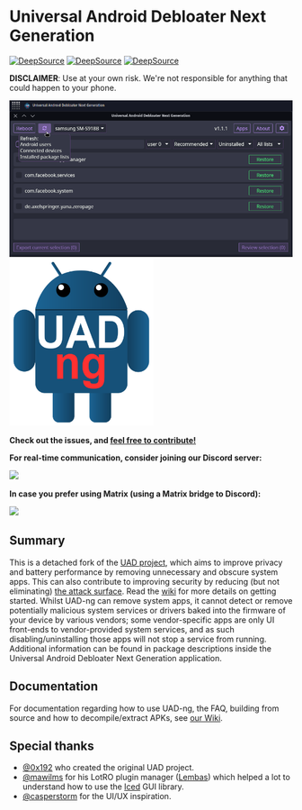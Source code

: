 # Universal Android Debloater Next Generation

[![DeepSource](https://app.deepsource.com/gh/Universal-Debloater-Alliance/universal-android-debloater-next-generation.svg/?label=active+issues&show_trend=true&token=LcP1kzmhgcIk06HCJz8LUf7i)](https://app.deepsource.com/gh/Universal-Debloater-Alliance/universal-android-debloater-next-generation/)
[![DeepSource](https://app.deepsource.com/gh/Universal-Debloater-Alliance/universal-android-debloater-next-generation.svg/?label=resolved+issues&show_trend=true&token=LcP1kzmhgcIk06HCJz8LUf7i)](https://app.deepsource.com/gh/Universal-Debloater-Alliance/universal-android-debloater-next-generation/)
[![DeepSource](https://app.deepsource.com/gh/Universal-Debloater-Alliance/universal-android-debloater-next-generation.svg/?label=code+coverage&show_trend=true&token=LcP1kzmhgcIk06HCJz8LUf7i)](https://app.deepsource.com/gh/Universal-Debloater-Alliance/universal-android-debloater-next-generation/)


**DISCLAIMER**: Use at your own risk. We're not responsible for anything that
could happen to your phone.

<img src="/resources/screenshots/v1.1.1.png" width="850" alt="uad_screenshot">

<img src="/resources/assets/uad-ng.svg" width="256" alt="uad_fork_logo">

**Check out the issues, and [feel free to contribute!](https://github.com/Universal-Debloater-Alliance/universal-android-debloater-next-generation/wiki/How-to-contribute)**

**For real-time communication, consider joining our Discord server:**

[![](https://dcbadge.vercel.app/api/server/YHujHzA57a)](https://discord.gg/YHujHzA57a)

**In case you prefer using Matrix (using a Matrix bridge to Discord):**

[<img src="https://matrix.org/images/matrix-logo.svg">](https://matrix.to/#/#uad-ng:matrix.org)


## Summary

This is a detached fork of the [UAD project](https://github.com/0x192/universal-android-debloater), which aims to improve privacy and battery performance by removing unnecessary and obscure system apps.
This can also contribute to improving security by reducing (but not eliminating) [the attack surface](https://en.wikipedia.org/wiki/Attack_surface). Read the [wiki](https://github.com/Universal-Debloater-Alliance/universal-android-debloater-next-generation/wiki) for more details on getting started. Whilst UAD-ng can remove system apps, it cannot detect or remove potentially malicious system services or drivers baked into the firmware of your device by various vendors; some vendor-specific apps are only UI front-ends to vendor-provided system services, and as such disabling/uninstalling those apps will not stop a service from running. Additional information can be found in package descriptions inside the Universal Android Debloater Next Generation application.

## Documentation

For documentation regarding how to use UAD-ng, the FAQ, building from source and how to decompile/extract APKs, see [our Wiki](https://github.com/Universal-Debloater-Alliance/universal-android-debloater-next-generation/wiki).

## Special thanks

- [@0x192](https://github.com/0x192) who created the original UAD project.
- [@mawilms](https://github.com/mawilms) for his LotRO plugin manager ([Lembas](https://github.com/mawilms/lembas)) which helped a lot to understand how to use the [Iced](https://github.com/hecrj/iced) GUI library.
- [@casperstorm](https://github.com/casperstorm) for the UI/UX inspiration.
